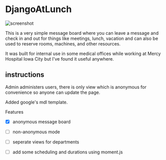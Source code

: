 # DjangoAtLunch

![screenshot](https://cloud.githubusercontent.com/assets/1454458/17639979/5006aea0-60ad-11e6-8aed-a49767b2beb8.PNG)

This is a very simple message board where you can leave a message and check in and out for things like meetings, lunch, vacation and can also be used to reserve rooms, machines, and other resources.

It was built for internal use in some medical offices while working at Mercy Hospital Iowa City but I've found it useful anywhere.

## instructions

Admin administers users, there is only view which is anonymous for convenience so anyone can update the page.

Added google's mdl template.

Features

- [x] anonymous message board
- [ ] non-anonymous mode
- [ ] seperate views for departments
- [ ] add some scheduling and durations using moment.js



